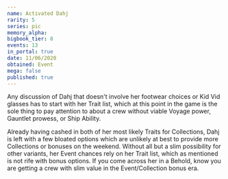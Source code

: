 ```yaml
---
name: Activated Dahj
rarity: 5
series: pic
memory_alpha:
bigbook_tier: 8
events: 13
in_portal: true
date: 11/06/2020
obtained: Event
mega: false
published: true
---
```


Any discussion of Dahj that doesn't involve her footwear choices or Kid Vid glasses has to start with her Trait list, which at this point in the game is the sole thing to pay attention to about a crew without viable Voyage power, Gauntlet prowess, or Ship Ability.

Already having cashed in both of her most likely Traits for Collections, Dahj is left with a few bloated options which are unlikely at best to provide more Collections or bonuses on the weekend. Without all but a slim possibility for other variants, her Event chances rely on her Trait list, which as mentioned is not rife with bonus options. If you come across her in a Behold, know you are getting a crew with slim value in the Event/Collection bonus era.
